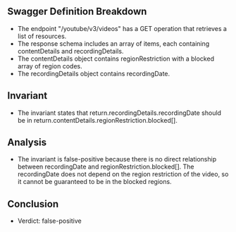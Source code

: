 ## Swagger Definition Breakdown
- The endpoint "/youtube/v3/videos" has a GET operation that retrieves a list of resources.
- The response schema includes an array of items, each containing contentDetails and recordingDetails.
- The contentDetails object contains regionRestriction with a blocked array of region codes.
- The recordingDetails object contains recordingDate.

## Invariant
- The invariant states that return.recordingDetails.recordingDate should be in return.contentDetails.regionRestriction.blocked[].

## Analysis
- The invariant is false-positive because there is no direct relationship between recordingDate and regionRestriction.blocked[]. The recordingDate does not depend on the region restriction of the video, so it cannot be guaranteed to be in the blocked regions.

## Conclusion
- Verdict: false-positive
